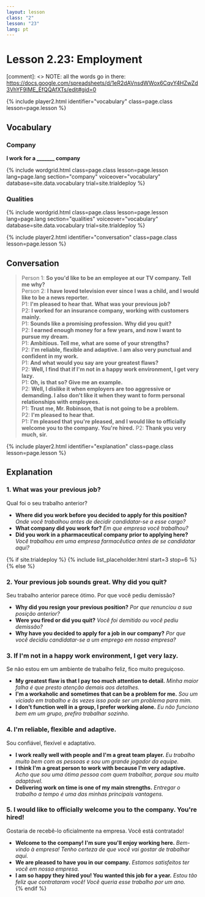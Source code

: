 ```yaml
---
layout: lesson
class: "2"
lesson: "23"
lang: pt
---
```



# Lesson 2.23: Employment 

[comment]: <> NOTE: all the words go in there: https://docs.google.com/spreadsheets/d/1eR2dAVnsdWWox6CqvY4HZwZd3VhYF9IME_EfQQAfXTs/edit#gid=0

{% include player2.html identifier="vocabulary" class=page.class lesson=page.lesson %}
## Vocabulary 


### Company 
**I work for a _______ company**

{% include wordgrid.html 
		class=page.class 
		lesson=page.lesson 
		lang=page.lang
		section="company"
		voiceover="vocabulary"
		database=site.data.vocabulary 
		trial=site.trialdeploy %}


### Qualities 

{% include wordgrid.html 
		class=page.class 
		lesson=page.lesson 
		lang=page.lang
		section="qualities"
		voiceover="vocabulary"
		database=site.data.vocabulary 
		trial=site.trialdeploy %}
		

{% include player2.html identifier="conversation" class=page.class lesson=page.lesson %}

## Conversation

> Person 1: **So you'd like to be an employee at our TV company. Tell me why?**   
> Person 2: **I have loved television ever since I was a child, and I would like to be a news reporter.**    
> P1: **I'm pleased to hear that. What was your previous job?**    
> P2: **I worked for an insurance company, working with customers mainly.**    
> P1: **Sounds like a promising profession. Why did you quit?**    
> P2: **I earned enough money for a few years, and now I want to pursue my dream.**  
> P1: **Ambitious. Tell me, what are some of your strengths?**    
> P2: **I'm reliable, flexible and adaptive. I am also very punctual and confident in my work.**  
> P1: **And what would you say are your greatest flaws?**  
> P2: **Well, I find that if I'm not in a happy work environment, I get very lazy.**  
> P1: **Oh, is that so? Give me an example.**  
> P2: **Well, I dislike it when employers are too aggressive or demanding. I also don't like it when they want to form personal relationships with employees.**  
> P1: **Trust me, Mr. Robinson, that is not going to be a problem.**  
> P2: **I'm pleased to hear that.**  
> P1: **I'm pleased that you're pleased, and I would like to officially welcome you to the company. You're hired.**
> P2: **Thank you very much, sir.**

{% include player2.html identifier="explanation" class=page.class lesson=page.lesson %}

## Explanation
### 1.  What was your previous job?

Qual foi o seu trabalho anterior?
- **Where did you work before you decided to apply for this position?** *Onde você trabalhou antes de decidir candidatar-se a esse cargo?*
- **What company did you work for?** *Em que empresa você trabalhou?*
- **Did you work in a pharmaceutical company prior to applying here?** *Você trabalhou em uma empresa farmacêutica antes de se candidatar aqui?*

{% if site.trialdeploy %}
  {% include list_placeholder.html start=3 stop=6 %}
  {% else %}
 

### 2. Your previous job sounds great. Why did you quit?

Seu trabalho anterior parece ótimo. Por que você pediu demissão?

- **Why did you resign your previous position?** *Por que renunciou a sua posição anterior?*
- **Were you fired or did you quit?** *Você foi demitido ou você pediu demissão?*
- **Why have you decided to apply for a job in our company?** *Por que você decidiu candidatar-se a um emprego em nossa empresa?*

### 3. If I'm not in a happy work environment, I get very lazy.

Se não estou em um ambiente de trabalho feliz, fico muito preguiçoso.
- **My greatest flaw is that I pay too much attention to detail.** *Minha maior falha é que presto atenção demais aos detalhes.*
- **I'm a workaholic and sometimes that can be a problem for me.** *Sou um viciado em trabalho e às vezes isso pode ser um problema para mim.*
- **I don't function well in a group, I prefer working alone.** *Eu não funciono bem em um grupo, prefiro trabalhar sozinho.*

### 4. I'm reliable, flexible and adaptive.

Sou confiável, flexível e adaptativo.

- **I work really well with people and I'm a great team player.** *Eu trabalho muito bem com as pessoas e sou um grande jogador da equipe.*
- **I think I'm a great person to work with because I'm very adaptive.** *Acho que sou uma ótima pessoa com quem trabalhar, porque sou muito adaptável.*
- **Delivering work on time is one of my main strengths.** *Entregar o trabalho a tempo é uma das minhas principais vantagens.*

### 5. I would like to officially welcome you to the company. You're hired!

Gostaria de recebê-lo oficialmente na empresa. Você está contratado!
- **Welcome to the company! I'm sure you'll enjoy working here.** *Bem-vindo à empresa! Tenho certeza de que você vai gostar de trabalhar aqui.*
- **We are pleased to have you in our company.** *Estamos satisfeitos ter você em nossa empresa.*
- **I am so happy they hired you! You wanted this job for a year.** *Estou tão feliz que contrataram você! Você queria esse trabalho por um ano.*  
 {% endif %}